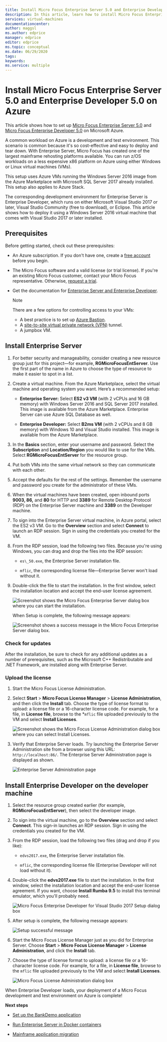 ```yaml
---
title: Install Micro Focus Enterprise Server 5.0 and Enterprise Developer 5.0 on Azure | Microsoft Docs
description: In this article, learn how to install Micro Focus Enterprise Server 5.0 and Enterprise Developer 5.0 on Microsoft Azure.
services: virtual-machines
documentationcenter:
author: maggsl
ms.author: edprice
manager: edprice
editor: edprice
ms.topic: conceptual
ms.date: 06/29/2020
tags:
keywords:
ms.service: multiple
---
```


# Install Micro Focus Enterprise Server 5.0 and Enterprise Developer 5.0 on Azure

This article shows how to set up [Micro Focus Enterprise Server 5.0](https://www.microfocus.com/documentation/enterprise-developer/ed50pu5/ES-WIN/GUID-F7D8FD6E-BDE0-4169-8D8C-96DDFFF6B495.html) and [Micro Focus Enterprise Developer 5.0](https://www.microfocus.com/documentation/enterprise-developer/ed50/) on
Microsoft Azure.

A common workload on Azure is a development and test environment. This scenario is common because it's so cost-effective and easy to deploy and tear down. With Enterprise Server, Micro Focus has created one of the largest mainframe rehosting platforms available. You can run z/OS workloads on a less expensive x86 platform on Azure using either Windows or Linux virtual machines (VMs).

This setup uses Azure VMs running the Windows Server 2016 image from the Azure Marketplace with Microsoft SQL Server 2017 already installed. This setup also
applies to Azure Stack.

The corresponding development environment for Enterprise Server is Enterprise Developer, which runs on either Microsoft Visual Studio 2017 or later, Visual Studio Community (free to download), or Eclipse. This article shows how to deploy it using a Windows Server 2016 virtual machine that comes with Visual Studio 2017 or later installed.

## Prerequisites

Before getting started, check out these prerequisites:

-   An Azure subscription. If you don't have one, create a [free account](https://azure.microsoft.com/free/?WT.mc_id=A261C142F) before you begin.

-   The Micro Focus software and a valid license (or trial license). If you're an existing Micro Focus customer, contact your Micro Focus representative. Otherwise, [request a trial](https://www.microfocus.com/products/enterprise-suite/enterprise-server/trial/).

-   Get the documentation for [Enterprise Server and Enterprise Developer](https://www.microfocus.com/documentation/enterprise-developer/ed50/).

    > [!Note]
    > There are a few options for controlling access to your VMs:
    > -   A best practice is to set up [Azure Bastion](https://azure.microsoft.com/services/azure-bastion/).
    > -   A [site-to-site virtual private network (VPN)](../../../../vpn-gateway/vpn-gateway-create-site-to-site-rm-powershell.md)
    tunnel.
    > -   A jumpbox VM.

## Install Enterprise Server

1.  For better security and manageability, consider creating a new resource group just for this project—for example, **RGMicroFocusEntServer**. Use the first part of the name in Azure to choose the type of resource to make it easier to spot in a list.

2.  Create a virtual machine. From the Azure Marketplace, select the virtual machine and operating system you want. Here’s a recommended setup:

    -   **Enterprise Server:** Select **ES2 v3 VM** (with 2 vCPUs and 16 GB memory) with Windows Server 2016 and SQL Server 2017 installed. This
        image is available from the Azure Marketplace. Enterprise Server can use Azure SQL Database as well.

    -   **Enterprise Developer:** Select **B2ms VM** (with 2 vCPUs and 8 GB memory) with Windows 10 and Visual Studio installed. This image is available from the Azure Marketplace.

3.  In the **Basics** section, enter your username and password. Select the **Subscription** and **Location/Region** you would like to use for the VMs. Select **RGMicroFocusEntServer** for the resource group.

4.  Put both VMs into the same virtual network so they can communicate with each other.

5.  Accept the defaults for the rest of the settings. Remember the username and password you create for the administrator of these VMs.

6.  When the virtual machines have been created, open inbound ports **9003, 86,** and **80** for HTTP and **3389** for Remote Desktop Protocol (RDP) on the Enterprise Server machine and **3389** on the Developer machine.

7.  To sign into the Enterprise Server virtual machine, in Azure portal, select the ES2 v3 VM. Go to the **Overview** section and select **Connect** to launch an RDP session. Sign in using the credentials you created for the VM.

8.  From the RDP session, load the following two files. Because you're using Windows, you can drag and drop the files into the RDP session:

    -   `es\_50.exe`, the Enterprise Server installation file.

    -   `mflic`, the corresponding license file—Enterprise Server won't load
        without it.

9.  Double-click the file to start the installation. In the first window, select the installation location and accept the end-user license agreement.

    ![Screenshot shows the Micro Focus Enterprise Server dialog box where you can start the installation.](media/install-image-1.png)

    When Setup is complete, the following message appears:

    ![Screenshot shows a success message in the Micro Focus Enterprise Server dialog box.](media/install-image-2.png)

 ### Check for updates

After the installation, be sure to check for any additional updates as a number of prerequisites, such as the Microsoft C++ Redistributable and .NET Framework, are installed along with Enterprise Server.

### Upload the license

1.  Start the Micro Focus License Administration.

2.  Select **Start** \> **Micro Focus License Manager** \> **License Administration**, and then click the **Install** tab. Choose the type of license format to upload: a license file or a 16-character license code. For example, for a file, in **License file**, browse to the *`mflic` file uploaded previously to the VM and select **Install Licenses**.

    ![Screenshot shows the Micro Focus License Administration dialog box where you can select Install Licenses.](media/install-image-3.png)

3.  Verify that Enterprise Server loads. Try launching the Enterprise Server Administration site from a browser using this URL: `http://localhost:86/`. The Enterprise Server Administration page is displayed as shown.

    ![Enterprise Server Administration page](media/install-image-4.png)

## Install Enterprise Developer on the developer machine

1.  Select the resource group created earlier (for example, **RGMicroFocusEntServer**), then select the developer image.

2.  To sign into the virtual machine, go to the **Overview** section and select **Connect**. This sign-in launches an RDP session. Sign in using the credentials you created for the VM.

3.  From the RDP session, load the following two files (drag and drop if you like):

    -   `edvs2017.exe`, the Enterprise Server installation file.

    -   `mflic`, the corresponding license file (Enterprise Developer will not
        load without it).

4.  Double-click the **edvs2017.exe** file to start the installation. In the first window, select the installation location and accept the end-user license agreement. If you want, choose **Install Rumba 9.5** to install this terminal emulator, which you'll probably need.

    ![Micro Focus Enterprise Developer for Visual Studio 2017 Setup dialog box](media/install-image-5.png)

5.  After setup is complete, the following message appears:

    ![Setup successful message](media/install-image-6.png)

6.  Start the Micro Focus License Manager just as you did for Enterprise Server. Choose **Start** \> **Micro Focus License Manager** \> **License Administration**, and click the **Install** tab.

7.  Choose the type of license format to upload: a license file or a 16-character license code. For example, for a file, in **License file**, browse to the `mflic` file uploaded previously to the VM and select  **Install Licenses**.

    ![Micro Focus License Administration dialog box](media/install-image-7.png)

When Enterprise Developer loads, your deployment of a Micro Focus development and test environment on Azure is complete!

**Next steps**

-   [Set up the BankDemo application](./demo.md)

-   [Run Enterprise Server in Docker containers](./run-enterprise-server-container.md)

-   [Mainframe application migration](/azure/architecture/cloud-adoption/infrastructure/mainframe-migration/application-strategies)